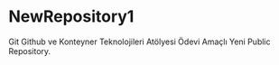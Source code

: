 # NewRepository1

Git Github ve Konteyner Teknolojileri Atölyesi Ödevi Amaçlı Yeni Public Repository.
